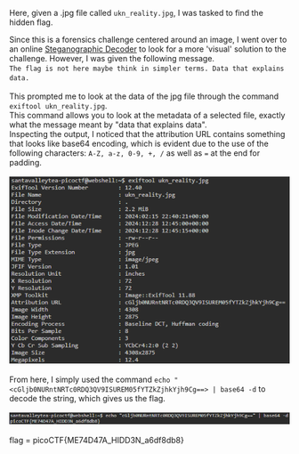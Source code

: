 Here, given a .jpg file called `ukn_reality.jpg`, I was tasked to find the hidden flag.

Since this is a forensics challenge centered around an image, I went over to an online [Steganographic Decoder](https://futureboy.us/stegano/decinput.html) to look for a more 'visual' solution to the challenge.
However, I was given the following message. <br>
`The flag is not here maybe think in simpler terms. Data that explains data.` <br>
<br>
This prompted me to look at the data of the jpg file through the command `exiftool ukn_reality.jpg`.<br>
This command allows you to look at the metadata of a selected file, exactly what the message meant by "data that explains data". <br>
Inspecting the output, I noticed that the attribution URL contains something that looks like base64 encoding, which is evident due to the use of the following characters: `A-Z, a-z, 0-9, +, /` as well as `=` at the end for padding. <br>
<br>
![img](image/exiftool.png) <br>
<br>
From here, I simply used the command `echo "<cGljb0NURntNRTc0RDQ3QV9ISUREM05fYTZkZjhkYjh9Cg==> | base64 -d` to decode the string, which gives us the flag. <br>
<br>
![img](image/base64.png) <br>
<br>
flag = picoCTF{ME74D47A_HIDD3N_a6df8db8}
